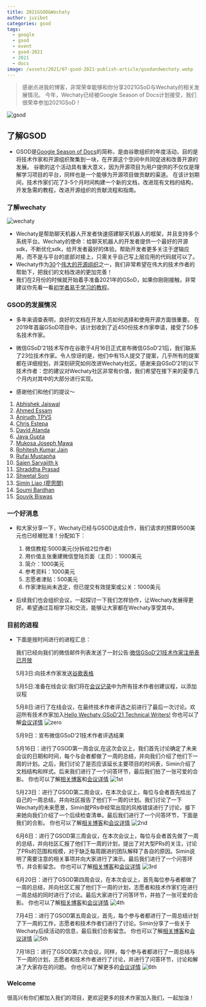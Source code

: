 ```yaml
---
title: 2021GSOD&Wechaty
author: juzibot
categories: gsod
tags:
  - google
  - gsod
  - event
  - gsod-2021
  - 2021
  - docs
image: /assets/2021/07-gsod-2021-publish-article/gsodandwechaty.webp
---
```


> 感谢点进我的博客，非常荣幸能够和你分享2021GSoD与Wechaty的相关发展情况。
  今年，Wechaty已经被Google Season of Docs计划接受，我们很荣幸参加2021GSoD！

 ![gsod](/assets/2021/07-gsod-2021-publish-article/gsod.webp)

## 了解GSOD

- GSOD是[Google Season of Docs](https://developers.google.com/season-of-docs)的简称，是由谷歌组织的年度活动，目的是将技术作家和开源组织聚集到一块，在开源这个空间中共同促进和改善开源的发展。
谷歌的这个活动具有重大意义，因为开源项目为用户提供的不仅仅是理解学习项目的平台，同样也是一个能够为开源项目做贡献的渠道。
在该计划期间，技术作家们花了3-5个月时间构建一个新的文档，改进现有文档的结构，开发急需的教程，改进开源组织的贡献流程和指南。

### 了解wechaty

![wechaty](/assets/2021/07-gsod-2021-publish-article/wechaty.webp)

- Wechaty是帮助聊天机器人开发者快速搭建聊天机器人的框架，并且支持多个系统平台。Wechaty的使命：给聊天机器人的开发者提供一个最好的开源sdk，不断优化sdk，给开发者最好的体验。帮助开发者更多关注于逻辑应用，而不是与平台的底部对接上，只需关乎自己写上层应用的代码就可以了。
- Wechaty作为[30](https://developers.google.com/season-of-docs/docs/participants)个[伟大的开源组织](https://developers.google.com/season-of-docs/docs/participants)之一，我们非常希望在伟大的技术作者的帮助下，把我们的文档改进的更加完善！
- 我们在2月份的时候就开始着手准备2021年的GSoD，如果你刚刚接触，非常建议你先看一看[初学者易于学习的教程](https://wechaty.js.org/docs/gsod/2021/)。

### GSOD的发展情况

- 多年来调查表明，良好的文档在开发人员如何选择和使用开源方面很重要。
在2019年首届GSoD项目中，该计划收到了近450份技术作家申请，接受了50多名技术作家。
- 微信GSoD’21技术写作在谷歌于4月16日正式宣布微信GSoD’21后，我们联系了23位技术作家。令人惊讶的是，他们中有15人提交了提案，几乎所有的提案都在详细规划，并深刻研究如何改进Wechaty社区。感谢来自GSoD’21的以下技术作者：您的建议对Wechaty社区非常有价值，我们希望在接下来的夏季几个月内对其中的大部分进行实现。

- 感谢他们和他们的提议～

1. [Abhishek Jaiswal](https://06412355400643469324.googlegroups.com/attach/2696b2e901464/GSoD%202021%20Project%20Proposal(Abhishek%20Jaiswal).pdf?part=0.1&view=1&vt=ANaJVrH3pZ3BlMcLvPB0Hkmb5a0UOwzTxgIx35I_eiVuC-derjfLADp6bOkSNSplVMvJjxPvaSkAPmq-uhcbTI4yJfGY6tKzbegUoN3mwGlnY-7X-cuZUCU)
1. [Ahmed Essam](https://docs.google.com/document/d/1GLxVZSUNDq_jf_OvZc82ZwjVK1ECB1srkBf2IyRYtGc/edit#heading=h.wu5oliio4h1o)
1. [Anirudh TPVS](https://groups.google.com/group/wechaty/attach/1f2bde59e72d6/Wechaty%20GSOD%202021.docx?part=0.1&view=1)
1. [Chris Estepa](https://docs.google.com/document/d/1KQHHFqXrxadsfELzYREjANdW4bgLq1v81OxJX7ujv3s/edit)
1. [David Atanda](https://www.dropbox.com/scl/fi/99bghzgaxa6lr138s262w/GSoD-2021-Proposal_-Creating-Easy-to-learn-Tutorials-for-beginner-users-of-Wechaty.paper?dl=0&rlkey=idczdeprj5fz3padp7ttzg4g7)
1. [Jaya Gupta](https://docs.google.com/document/d/1idLYEoqKcYoeID2jY-xufh3gRlDJhbmyy7MRhka38Q0/edit)
1. [Mukosa Joseph Mawa](https://docs.google.com/document/d/1WizCc8Tg047ZTnYX0wMA8tp213HVDKbCozgeLdbaeI8/edit#)
1. [Rohitesh Kumar Jain](https://docs.google.com/document/d/1YnUrU2-7gxn2e3t4HevDQbUYg3CqKRvMp_l2HFOioug/edit#)
1. [Rufai Mustapha](https://docs.google.com/document/d/1y_Gig1RTSKCAmzxiU-RHxLrDmtswLKn_ZdsEbPWm3Fg/edit)
1. [Sajen Sarvajith k](https://docs.google.com/document/d/1szNLbHT8k6ty7xYE9aRvFW2QGrOeTKea5lfcUHLyPic/edit)
1. [Shraddha Prasad](https://groups.google.com/g/wechaty/c/gN3gFp1ZKsU/m/Y32JBGYbAQAJ)
1. [Shwetal Soni](https://06412355400643469324.googlegroups.com/attach/1c45ede8c394c/shwetalsoni_gsod'21%20proposal_wechaty.pdf?part=0.1&view=1&vt=ANaJVrElF4m8VB99nbeqkqyqAljZNanks-RZwoh0kjtccYfVMzN9gQx54qseGHPw1adpo0qgrubdpE0C0LRokO9Ypjk6rRc-lJ9AqhFLotuKDmrGuMLvux4)
1. [Simin Liao (廖思閔)](https://groups.google.com/group/wechaty/attach/138b8c1c79a04/Season%20of%20Docs%20Application-Simin%20Liao.pdf?part=0.1&view=1)
1. [Soumi Bardhan](https://docs.google.com/document/d/1q2_m0gqn7_cPLVPeMmIIzP_IEeGuQxEc_cztooOhLhc/edit)
1. [Souvik Biswas](https://docs.google.com/document/d/1MD9CwO6BoB664J67ozfygBJUaawazay7dDpcXB3jJcY/edit)

### 一个好消息

- 和大家分享一下，Wechaty已经与GSOD达成合作，我们请求的预算9500美元也已经被批准！分配如下：
   1. 微信教程:5000美元(分拆给2位作者)
   2. 用价值主张重建微信登陆页面（主页）：1000美元
   3. 简介：1000美元
   4. 参考资料：1000美元
   5. 志愿者津贴：500美元
   6. 作家津贴尚未选定，但已提交有效提案或公关：1000美元

- 后续我们也会组织会议，一起探讨一下我们怎样协作，让Wechaty发展得更好。希望通过互相学习和交流，能够让大家都在Wechaty享受其中。

### 目前的进程

- 下面是按时间进行的进程汇总：

   我们已经向我们的微信邮件列表发送了一封公告:[微信GSoD’21技术作家注册表已开放](https://groups.google.com/g/wechaty/c/C7r1_GMRRa0)

   5月3日:向技术作家发送[谷歌表格](https://forms.gle/2LDqrX5GUs6j9fJR9)

   5月5日:准备在线会议:我们将在[会议记录](https://bit.ly/3gWBI9m)中为所有技术作者创建议程，以添加议程

   5月8日:进行了在线会议，在最终技术作者评选之前进行了最后一次讨论。欢迎所有技术作家加入[Hello Wechaty GSoD’21 Technical Writers!](https://wechaty.js.org/2021/05/08/gsod-2021-selected-technical-writers/)
      你也可以了解[会议详情](https://docs.google.com/document/d/1fVCk8qRYc4RKGMf2UY5HOe07hEhPUOpGC34v88GEFJg/edit#heading=h.edr3nzd8l43b)
      ![zero](/assets/2021/07-gsod-2021-publish-article/zero.webp)

   5月9日：宣布微信GSoD’21技术作者评选结果

   5月16日：进行了GSOD第一周会议,在这次会议上，我们首先讨论确定了未来会议的日期和时间，每个与会者都做了一周的总结，并向我们介绍了他们下一周的计划。之后，我们讨论了是否应该延长主要项目的时间表，Simin介绍了文档结构和样式。后来我们进行了一个问答环节，最后我们拍了一张可爱的合影。
     你也可以了解[相关博客](https://wechaty.js.org/2021/05/16/gsod-2021-week1-meeting/)和[会议详情](https://docs.google.com/document/d/1fVCk8qRYc4RKGMf2UY5HOe07hEhPUOpGC34v88GEFJg/edit#heading=h.o69fqys8gbda)
     ![1st](/assets/2021/07-gsod-2021-publish-article/1st.webp)

   5月23日：进行了GSOD第二周会议，在本次会议上，每位与会者首先给出了自己的一周总结，并向社区报告了他们下一周的计划。我们讨论了一下Wechaty的未来愿景，Simin就PRs中经常出现的风格错误进行了讨论，接下来她向我们介绍了一个后续检查清单。最后我们进行了一个问答环节，下面是我们的合影。
     你也可以了解[相关博客](https://wechaty.js.org/2021/05/23/gsod-2021-second-meeting/)和[会议详情](https://docs.google.com/document/d/1fVCk8qRYc4RKGMf2UY5HOe07hEhPUOpGC34v88GEFJg/edit#heading=h.3ly9biu8mtyy)
     ![2nd](/assets/2021/07-gsod-2021-publish-article/2nd.webp)

   6月6日：进行了GSOD第三周会议，在本次会议上，每位与会者首先做了一周的总结，并向社区汇报了他们下一周的计划，提出了对大型PRs的关注，讨论了PRs的范围和规模，对于缺乏每周跟进的团队解释了各自的原因。Simin说明了需要注意的相关事项并向大家进行了演示。最后我们进行了一个问答环节，并合影留念。
     你也可以了解[相关博客](https://wechaty.js.org/2021/06/06/gsod-2021-third-meeting/)和[会议详情](https://docs.google.com/document/d/1fVCk8qRYc4RKGMf2UY5HOe07hEhPUOpGC34v88GEFJg/edit#heading=h.lmf3j0zgmymr)
     ![3rd](/assets/2021/07-gsod-2021-publish-article/3rd.webp)

   6月20日：进行了GSOD第四周会议，在本次会议上，首先每位参与者都做了一周的总结，并向社区汇报了他们下一周的计划，志愿者和技术作家们在进行一周总结的同时进行了讨论。最后大家进行了问答环节，并拍了一张可爱的合影。
     你也可以了解[相关博客](https://wechaty.js.org/2021/06/22/gsod-2021-fourth-meeting/)和[会议详情](https://docs.google.com/document/d/1fVCk8qRYc4RKGMf2UY5HOe07hEhPUOpGC34v88GEFJg/edit#heading=h.3am6kd2l4v24)
     ![4th](/assets/2021/07-gsod-2021-publish-article/4th.webp)

   7月4日：进行了GSOD第五周会议，首先，每个参与者都进行了一周总结计划了下一周的工作，志愿者和技术作者们进行了讨论。Simin分享了一些关于Wechaty后续活动的信息，最后我们合影留念。
     你也可以了解[相关博客](https://wechaty.js.org/2021/07/06/gsod-2021-fifth-meeting/)和[会议详情](https://docs.google.com/document/d/1fVCk8qRYc4RKGMf2UY5HOe07hEhPUOpGC34v88GEFJg/edit#heading=h.s6s37xc2auay)
     ![5th](/assets/2021/07-gsod-2021-publish-article/5th.webp)

   7月18日：进行了GSOD第六次会议，同样，每个参与者都进行了一周总结与下一周的计划，志愿者和技术作者进行了讨论，并进行了问答环节，讨论和解决了大家存在的问题。
     你也可以了解更多的[会议详情](https://docs.google.com/document/d/1fVCk8qRYc4RKGMf2UY5HOe07hEhPUOpGC34v88GEFJg/edit#heading=h.i4kw5zu3yk32)
     ![6th](/assets/2021/07-gsod-2021-publish-article/6th.webp)

### Welcome

很高兴有你们都加入我们的项目，更欢迎更多的技术作家加入我们，一起加油！
